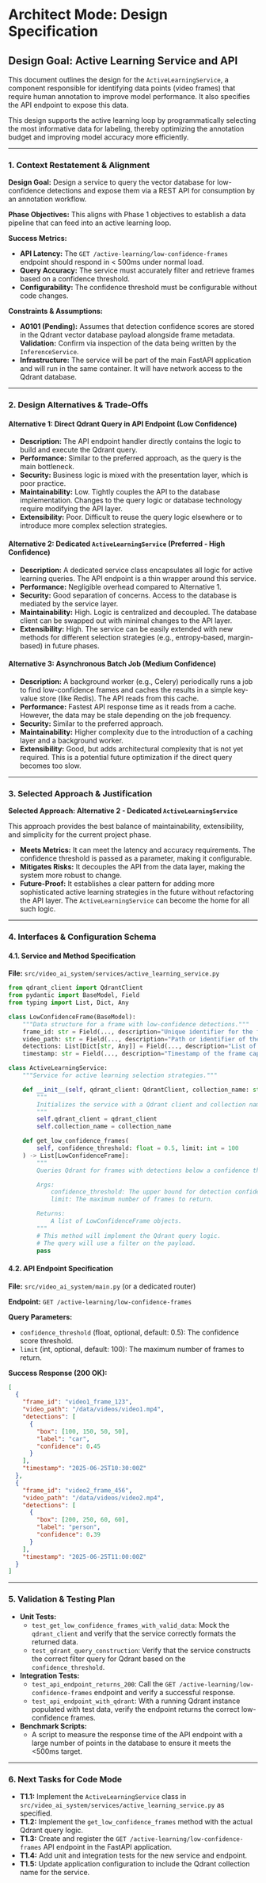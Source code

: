 # Architect Mode: Design Specification

## Design Goal: Active Learning Service and API

This document outlines the design for the `ActiveLearningService`, a component responsible for identifying data points (video frames) that require human annotation to improve model performance. It also specifies the API endpoint to expose this data.

This design supports the active learning loop by programmatically selecting the most informative data for labeling, thereby optimizing the annotation budget and improving model accuracy more efficiently.

---

### 1. Context Restatement & Alignment

**Design Goal:** Design a service to query the vector database for low-confidence detections and expose them via a REST API for consumption by an annotation workflow.

**Phase Objectives:** This aligns with Phase 1 objectives to establish a data pipeline that can feed into an active learning loop.

**Success Metrics:**

- **API Latency:** The `GET /active-learning/low-confidence-frames` endpoint should respond in < 500ms under normal load.
- **Query Accuracy:** The service must accurately filter and retrieve frames based on a confidence threshold.
- **Configurability:** The confidence threshold must be configurable without code changes.

**Constraints & Assumptions:**

- **A0101 (Pending):** Assumes that detection confidence scores are stored in the Qdrant vector database payload alongside frame metadata. **Validation:** Confirm via inspection of the data being written by the `InferenceService`.
- **Infrastructure:** The service will be part of the main FastAPI application and will run in the same container. It will have network access to the Qdrant database.

---

### 2. Design Alternatives & Trade-Offs

#### Alternative 1: Direct Qdrant Query in API Endpoint (Low Confidence)

- **Description:** The API endpoint handler directly contains the logic to build and execute the Qdrant query.
- **Performance:** Similar to the preferred approach, as the query is the main bottleneck.
- **Security:** Business logic is mixed with the presentation layer, which is poor practice.
- **Maintainability:** Low. Tightly couples the API to the database implementation. Changes to the query logic or database technology require modifying the API layer.
- **Extensibility:** Poor. Difficult to reuse the query logic elsewhere or to introduce more complex selection strategies.

#### Alternative 2: Dedicated `ActiveLearningService` (Preferred - High Confidence)

- **Description:** A dedicated service class encapsulates all logic for active learning queries. The API endpoint is a thin wrapper around this service.
- **Performance:** Negligible overhead compared to Alternative 1.
- **Security:** Good separation of concerns. Access to the database is mediated by the service layer.
- **Maintainability:** High. Logic is centralized and decoupled. The database client can be swapped out with minimal changes to the API layer.
- **Extensibility:** High. The service can be easily extended with new methods for different selection strategies (e.g., entropy-based, margin-based) in future phases.

#### Alternative 3: Asynchronous Batch Job (Medium Confidence)

- **Description:** A background worker (e.g., Celery) periodically runs a job to find low-confidence frames and caches the results in a simple key-value store (like Redis). The API reads from this cache.
- **Performance:** Fastest API response time as it reads from a cache. However, the data may be stale depending on the job frequency.
- **Security:** Similar to the preferred approach.
- **Maintainability:** Higher complexity due to the introduction of a caching layer and a background worker.
- **Extensibility:** Good, but adds architectural complexity that is not yet required. This is a potential future optimization if the direct query becomes too slow.

---

### 3. Selected Approach & Justification

**Selected Approach: Alternative 2 - Dedicated `ActiveLearningService`**

This approach provides the best balance of maintainability, extensibility, and simplicity for the current project phase.

- **Meets Metrics:** It can meet the latency and accuracy requirements. The confidence threshold is passed as a parameter, making it configurable.
- **Mitigates Risks:** It decouples the API from the data layer, making the system more robust to change.
- **Future-Proof:** It establishes a clear pattern for adding more sophisticated active learning strategies in the future without refactoring the API layer. The `ActiveLearningService` can become the home for all such logic.

---

### 4. Interfaces & Configuration Schema

#### 4.1. Service and Method Specification

**File:** `src/video_ai_system/services/active_learning_service.py`

```python
from qdrant_client import QdrantClient
from pydantic import BaseModel, Field
from typing import List, Dict, Any

class LowConfidenceFrame(BaseModel):
    """Data structure for a frame with low-confidence detections."""
    frame_id: str = Field(..., description="Unique identifier for the frame.")
    video_path: str = Field(..., description="Path or identifier of the source video.")
    detections: List[Dict[str, Any]] = Field(..., description="List of low-confidence detections.")
    timestamp: str = Field(..., description="Timestamp of the frame capture.")

class ActiveLearningService:
    """Service for active learning selection strategies."""

    def __init__(self, qdrant_client: QdrantClient, collection_name: str):
        """
        Initializes the service with a Qdrant client and collection name.
        """
        self.qdrant_client = qdrant_client
        self.collection_name = collection_name

    def get_low_confidence_frames(
        self, confidence_threshold: float = 0.5, limit: int = 100
    ) -> List[LowConfidenceFrame]:
        """
        Queries Qdrant for frames with detections below a confidence threshold.

        Args:
            confidence_threshold: The upper bound for detection confidence.
            limit: The maximum number of frames to return.

        Returns:
            A list of LowConfidenceFrame objects.
        """
        # This method will implement the Qdrant query logic.
        # The query will use a filter on the payload.
        pass
```

#### 4.2. API Endpoint Specification

**File:** `src/video_ai_system/main.py` (or a dedicated router)

**Endpoint:** `GET /active-learning/low-confidence-frames`

**Query Parameters:**

- `confidence_threshold` (float, optional, default: 0.5): The confidence score threshold.
- `limit` (int, optional, default: 100): The maximum number of frames to return.

**Success Response (200 OK):**

```json
[
  {
    "frame_id": "video1_frame_123",
    "video_path": "/data/videos/video1.mp4",
    "detections": [
      {
        "box": [100, 150, 50, 50],
        "label": "car",
        "confidence": 0.45
      }
    ],
    "timestamp": "2025-06-25T10:30:00Z"
  },
  {
    "frame_id": "video2_frame_456",
    "video_path": "/data/videos/video2.mp4",
    "detections": [
      {
        "box": [200, 250, 60, 60],
        "label": "person",
        "confidence": 0.39
      }
    ],
    "timestamp": "2025-06-25T11:00:00Z"
  }
]
```

---

### 5. Validation & Testing Plan

- **Unit Tests:**
  - `test_get_low_confidence_frames_with_valid_data`: Mock the `qdrant_client` and verify that the service correctly formats the returned data.
  - `test_qdrant_query_construction`: Verify that the service constructs the correct filter query for Qdrant based on the `confidence_threshold`.
- **Integration Tests:**
  - `test_api_endpoint_returns_200`: Call the `GET /active-learning/low-confidence-frames` endpoint and verify a successful response.
  - `test_api_endpoint_with_qdrant`: With a running Qdrant instance populated with test data, verify the endpoint returns the correct low-confidence frames.
- **Benchmark Scripts:**
  - A script to measure the response time of the API endpoint with a large number of points in the database to ensure it meets the <500ms target.

---

### 6. Next Tasks for Code Mode

- **T1.1:** Implement the `ActiveLearningService` class in `src/video_ai_system/services/active_learning_service.py` as specified.
- **T1.2:** Implement the `get_low_confidence_frames` method with the actual Qdrant query logic.
- **T1.3:** Create and register the `GET /active-learning/low-confidence-frames` API endpoint in the FastAPI application.
- **T1.4:** Add unit and integration tests for the new service and endpoint.
- **T1.5:** Update application configuration to include the Qdrant collection name for the service.
